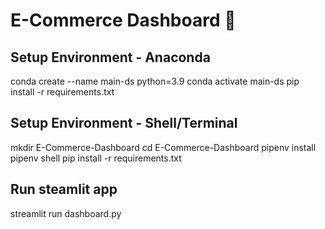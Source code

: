 # E-Commerce Dashboard 🛒

## Setup Environment - Anaconda
conda create --name main-ds python=3.9
conda activate main-ds
pip install -r requirements.txt

## Setup Environment - Shell/Terminal
mkdir E-Commerce-Dashboard
cd E-Commerce-Dashboard
pipenv install
pipenv shell
pip install -r requirements.txt

## Run steamlit app
streamlit run dashboard.py